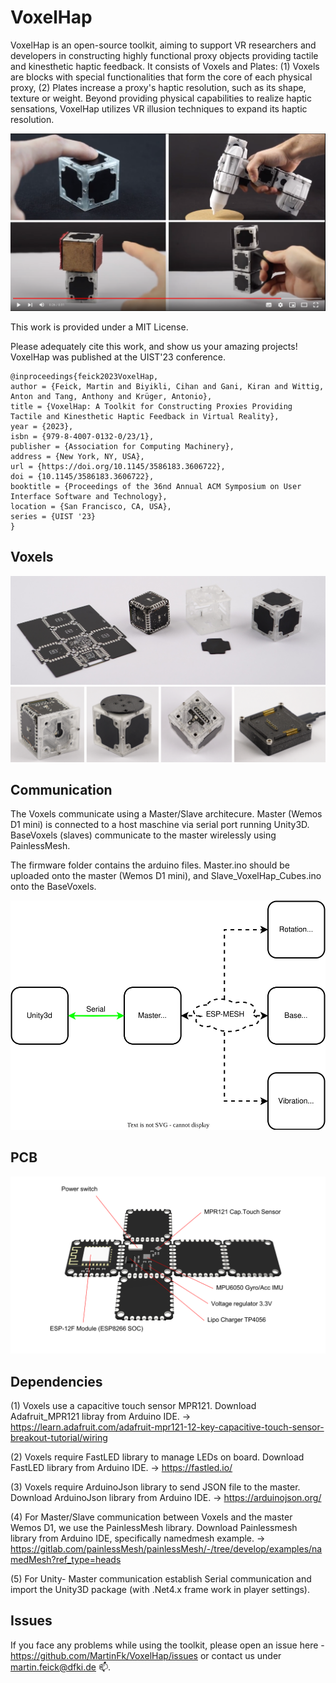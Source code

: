 # VoxelHap

VoxelHap is an open-source toolkit, aiming to support VR researchers and developers in constructing highly functional proxy objects providing tactile and kinesthetic haptic feedback. It consists of Voxels and Plates: (1) Voxels are blocks with special functionalities that form the core of each physical proxy, (2) Plates increase a proxy's haptic resolution, such as its shape, texture or weight. Beyond providing physical capabilities to realize haptic sensations, VoxelHap utilizes VR illusion techniques to expand its haptic resolution.

[![VoxelHap](https://github.com/MartinFk/VoxelHap/blob/main/img/preview.png)](https://youtu.be/_2FG0eMlGLQ "VoxelHap")

This work is provided under a MIT License. 

Please adequately cite this work, and show us your amazing projects! VoxelHap was published at the UIST'23 conference.

```
@inproceedings{feick2023VoxelHap,
author = {Feick, Martin and Biyikli, Cihan and Gani, Kiran and Wittig, Anton and Tang, Anthony and Krüger, Antonio},
title = {VoxelHap: A Toolkit for Constructing Proxies Providing Tactile and Kinesthetic Haptic Feedback in Virtual Reality},
year = {2023},
isbn = {979-8-4007-0132-0/23/1},
publisher = {Association for Computing Machinery},
address = {New York, NY, USA},
url = {https://doi.org/10.1145/3586183.3606722},
doi = {10.1145/3586183.3606722},
booktitle = {Proceedings of the 36nd Annual ACM Symposium on User Interface Software and Technology},
location = {San Francisco, CA, USA},
series = {UIST '23}
}
```

## Voxels
<img src="https://github.com/MartinFk/VoxelHap/blob/main/img/voxels.JPG">
<img src="https://github.com/MartinFk/VoxelHap/blob/main/img/overview.png">

## Communication

The Voxels communicate using a Master/Slave architecure. Master (Wemos D1 mini) is connected to a host maschine via serial port running Unity3D. BaseVoxels (slaves) communicate to the master wirelessly using PainlessMesh.

The firmware folder contains the arduino files. Master.ino should be uploaded onto the master (Wemos D1 mini), and Slave_VoxelHap_Cubes.ino onto the BaseVoxels.

<img src="https://github.com/MartinFk/VoxelHap/blob/main/renderings/architecture.svg">


## PCB

<img src="https://github.com/MartinFk/VoxelHap/blob/main/renderings/pcbParts.png">


## Dependencies 

(1) Voxels use a capacitive touch sensor MPR121. Download Adafruit_MPR121 libray from Arduino IDE. -> https://learn.adafruit.com/adafruit-mpr121-12-key-capacitive-touch-sensor-breakout-tutorial/wiring

(2) Voxels require FastLED library to manage LEDs on board. Download FastLED library from Arduino IDE. -> https://fastled.io/

(3) Voxels require ArduinoJson library to send JSON file to the master. Download ArduinoJson library from Arduino IDE. -> https://arduinojson.org/

(4) For Master/Slave communication between Voxels and the master Wemos D1, we use the PainlessMesh library. Download Painlessmesh library from Arduino IDE, specifically namedmesh example. -> https://gitlab.com/painlessMesh/painlessMesh/-/tree/develop/examples/namedMesh?ref_type=heads

(5) For Unity- Master communication establish Serial communication and import the Unity3D package (with .Net4.x frame work in player settings).

## Issues

If you face any problems while using the toolkit, please open an issue here - https://github.com/MartinFk/VoxelHap/issues or contact us under martin.feick@dfki.de 📫.
